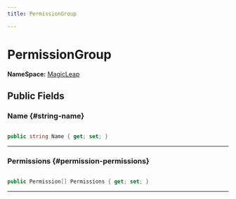 ```yaml
---
title: PermissionGroup

---
```


# PermissionGroup



**NameSpace:** 
[MagicLeap](/versioned_docs/version-02-Aug-2023/unity-api/api/UnityEditor.XR.MagicLeap/UnityEditor.XR.MagicLeap.md) 








## Public Fields

### Name {#string-name}

```csharp

public string Name { get; set; }

```






-----------

### Permissions {#permission-permissions}

```csharp

public Permission[] Permissions { get; set; }

```






-----------


